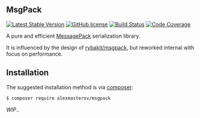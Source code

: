 ## MsgPack

[![Latest Stable Version](https://poser.pugx.org/alexmasterov/msgpack/v/stable)](https://packagist.org/packages/alexmasterov/msgpack)
[![GitHub license](https://img.shields.io/badge/license-MIT-blue.svg)](https://raw.githubusercontent.com/AlexMasterov/msgpack.php/master/LICENSE)
[![Build Status](https://travis-ci.org/AlexMasterov/msgpack.php.svg)](https://travis-ci.org/AlexMasterov/msgpack.php)
[![Code Coverage](https://scrutinizer-ci.com/g/AlexMasterov/msgpack.php/badges/coverage.png?b=master)](https://scrutinizer-ci.com/g/AlexMasterov/msgpack.php/?branch=master)

A pure and efficient [MessagePack](https://msgpack.org) serialization library.

It is influenced by the design of [rybakit/msgpack](https://github.com/rybakit/msgpack.php), but reworked internal with focus on performance.

## Installation

The suggested installation method is via [composer](https://getcomposer.org/):

```sh
$ composer require alexmasterov/msgpack
```

_WIP_..
